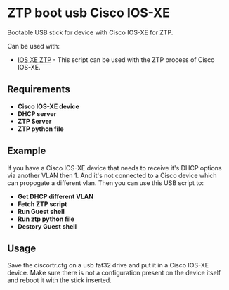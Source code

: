 # ZTP boot usb Cisco IOS-XE

Bootable USB stick for device with Cisco IOS-XE for ZTP.

Can be used with: 
- [IOS XE ZTP](https://github.com/dankfarrik3214/ios_xe_ztp) - This script can be used with the ZTP process of Cisco IOS-XE.

## Requirements

- **Cisco IOS-XE device**
- **DHCP server**
- **ZTP Server**
- **ZTP python file**

## Example

If you have a Cisco IOS-XE device that needs to receive it's DHCP options via another VLAN then 1. And it's not connected to a Cisco device which can propogate a different vlan. Then you can use this USB script to:

- **Get DHCP different VLAN**
- **Fetch ZTP script**
- **Run Guest shell**
- **Run ztp python file**
- **Destory Guest shell**

## Usage

Save the ciscortr.cfg on a usb fat32 drive and put it in a Cisco IOS-XE device. Make sure there is not a configuration present on the device itself and reboot it with the stick inserted.
